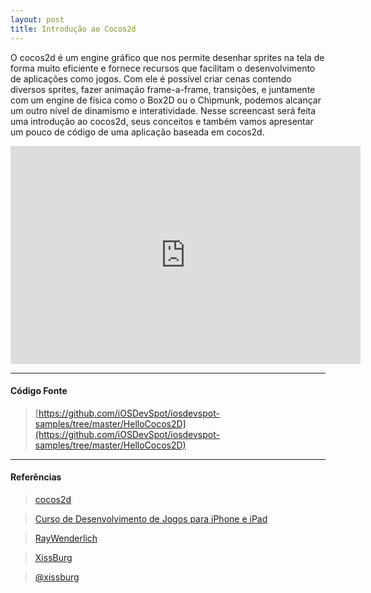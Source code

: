 ```yaml
---
layout: post
title: Introdução ao Cocos2d
---
```


O cocos2d é um engine gráfico que nos permite desenhar sprites na tela de forma muito eficiente e fornece recursos que facilitam o desenvolvimento de aplicações como jogos. Com ele é possível criar cenas contendo diversos sprites, fazer animação frame-a-frame, transições, e juntamente com um engine de física como o Box2D ou o Chipmunk, podemos alcançar um outro nível de dinamismo e interatividade. Nesse screencast será feita uma introdução ao cocos2d, seus conceitos e também vamos apresentar um pouco de código de uma aplicação baseada em cocos2d.

<div class="videoWrapper">
 <iframe src="http://player.vimeo.com/video/53991939" width="560" height="349" frameborder="0" webkitAllowFullScreen mozallowfullscreen allowFullScreen></iframe>
</div>

---

#### Código Fonte

> [https://github.com/iOSDevSpot/iosdevspot-samples/tree/master/HelloCocos2D](https://github.com/iOSDevSpot/iosdevspot-samples/tree/master/HelloCocos2D)

---

#### Referências

> [cocos2d](http://www.cocos2d-iphone.org)

> [Curso de Desenvolvimento de Jogos para iPhone e iPad](http://www.edukee.com/pt/curso/desenvolvimento-de-jogos-para-iphone-e-ipad/)

> [RayWenderlich](http://www.raywenderlich.com)

> [XissBurg](http://xissburg.com)

> [@xissburg](http://twitter.com/xissburg)

